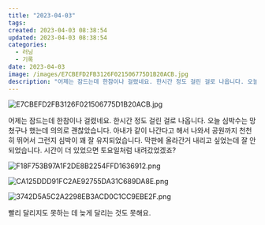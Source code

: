 ```yaml
---
title: "2023-04-03"
tags:
created: 2023-04-03 08:38:54
updated: 2023-04-03 08:38:54
categories:
  - 러닝
  - 기록
date: 2023-04-03
image: /images/E7CBEFD2FB3126F021506775D1B20ACB.jpg
description: "어제는 잠드는데 한참이나 걸렸네요. 한시간 정도 걸린 걸로 나옵니다. 오늘 심박수는 망쳤구나 했는데 의의로 괜찮았습니다. 아내가 같이 나간다고 해서 나와서 공원까지 천천히 뛰어서 그런지 심박이 꽤 잘 유지되었습니다. 막판에 올라간거 내리고 싶었는데 잘 안되었습니다. 시간이 더 있었으면 "
---
```


![E7CBEFD2FB3126F021506775D1B20ACB.jpg](/images/E7CBEFD2FB3126F021506775D1B20ACB.jpg)
 
 

어제는 잠드는데 한참이나 걸렸네요. 한시간 정도 걸린 걸로 나옵니다. 오늘 심박수는 망쳤구나 했는데 의의로 괜찮았습니다. 
아내가 같이 나간다고 해서 나와서 공원까지 천천히 뛰어서 그런지 심박이 꽤 잘 유지되었습니다. 막판에 올라간거 내리고 싶었는데 잘 안되었습니다. 시간이 더 있었으면 토요일처럼 내려갔었겠죠?

 
 ![F18F753B97A1F2DE8B2254FFD1636912.png](/images/F18F753B97A1F2DE8B2254FFD1636912.png)
 
 

 
 ![CA125DDD91FC2AE92755DA31C689DA8E.png](/images/CA125DDD91FC2AE92755DA31C689DA8E.png)
 
 

 
 ![3742D5A5C2A2298EB3ACD0C1CC9EBE2F.png](/images/3742D5A5C2A2298EB3ACD0C1CC9EBE2F.png)
 
 

빨리 달리지도 못하는 데 늦게 달리는 것도 못해요.
